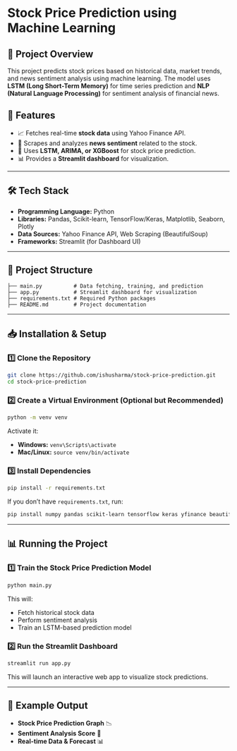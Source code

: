 # Stock Price Prediction using Machine Learning

## 📌 Project Overview
This project predicts stock prices based on historical data, market trends, and news sentiment analysis using machine learning. The model uses **LSTM (Long Short-Term Memory)** for time series prediction and **NLP (Natural Language Processing)** for sentiment analysis of financial news.

## 🚀 Features
- 📈 Fetches real-time **stock data** using Yahoo Finance API.
- 📰 Scrapes and analyzes **news sentiment** related to the stock.
- 🤖 Uses **LSTM, ARIMA, or XGBoost** for stock price prediction.
- 📊 Provides a **Streamlit dashboard** for visualization.

---

## 🛠️ Tech Stack
- **Programming Language:** Python
- **Libraries:** Pandas, Scikit-learn, TensorFlow/Keras, Matplotlib, Seaborn, Plotly
- **Data Sources:** Yahoo Finance API, Web Scraping (BeautifulSoup)
- **Frameworks:** Streamlit (for Dashboard UI)

---

## 📂 Project Structure
```
├── main.py          # Data fetching, training, and prediction
├── app.py           # Streamlit dashboard for visualization
├── requirements.txt # Required Python packages
├── README.md        # Project documentation
```

---

## 📥 Installation & Setup
### **1️⃣ Clone the Repository**
```sh
git clone https://github.com/ishusharma/stock-price-prediction.git
cd stock-price-prediction
```

### **2️⃣ Create a Virtual Environment (Optional but Recommended)**
```sh
python -m venv venv
```
Activate it:
- **Windows:** `venv\Scripts\activate`
- **Mac/Linux:** `source venv/bin/activate`

### **3️⃣ Install Dependencies**
```sh
pip install -r requirements.txt
```
If you don’t have `requirements.txt`, run:
```sh
pip install numpy pandas scikit-learn tensorflow keras yfinance beautifulsoup4 requests nltk matplotlib seaborn plotly streamlit
```

---

## 📊 Running the Project
### **1️⃣ Train the Stock Price Prediction Model**
```sh
python main.py
```
This will:
- Fetch historical stock data
- Perform sentiment analysis
- Train an LSTM-based prediction model

### **2️⃣ Run the Streamlit Dashboard**
```sh
streamlit run app.py
```
This will launch an interactive web app to visualize stock predictions.

---

## 📌 Example Output
- **Stock Price Prediction Graph** 📉
- **Sentiment Analysis Score** 📰
- **Real-time Data & Forecast** 📊



